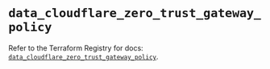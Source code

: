 # `data_cloudflare_zero_trust_gateway_policy`

Refer to the Terraform Registry for docs: [`data_cloudflare_zero_trust_gateway_policy`](https://registry.terraform.io/providers/cloudflare/cloudflare/5.1.0/docs/data-sources/zero_trust_gateway_policy).
